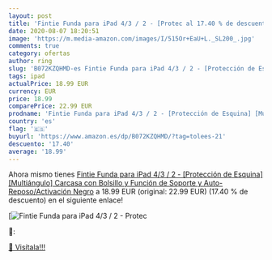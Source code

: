 ```yaml
---
layout: post
title: 'Fintie Funda para iPad 4/3 / 2 - [Protec al 17.40 % de descuento'
date: 2020-08-07 18:20:51
image: 'https://m.media-amazon.com/images/I/515Or+EaU+L._SL200_.jpg'
comments: true
category: ofertas
author: ring
slug: 'B072KZQHMD-es Fintie Funda para iPad 4/3 / 2 - [Protección de Esquina]...'
tags: ipad
actualPrice: 18.99 EUR
currency: EUR
price: 18.99
comparePrice: 22.99 EUR
prodname: 'Fintie Funda para iPad 4/3 / 2 - [Protección de Esquina] [Multiángulo] Carcasa con Bolsillo y Función de Soporte y Auto-Reposo/Activación  Negro'
country: 'es'
flag: '🇪🇸'
buyurl: 'https://www.amazon.es/dp/B072KZQHMD/?tag=tolees-21'
descuento: '17.40'
average: '18.99'
---
```


Ahora mismo tienes [Fintie Funda para iPad 4/3 / 2 - [Protección de Esquina] [Multiángulo] Carcasa con Bolsillo y Función de Soporte y Auto-Reposo/Activación  Negro](https://www.amazon.es/dp/B072KZQHMD/?tag=tolees-21) a 18.99 EUR (original: 22.99 EUR) (17.40 %  de descuento) en el siguiente enlace!

[![Fintie Funda para iPad 4/3 / 2 - [Protec](https://m.media-amazon.com/images/I/515Or+EaU+L._SL200_.jpg)](https://www.amazon.es/dp/B072KZQHMD/?tag=tolees-21)

🔎:


[🛒 Visítala!!!](https://www.amazon.es/dp/B072KZQHMD/?tag=tolees-21)
